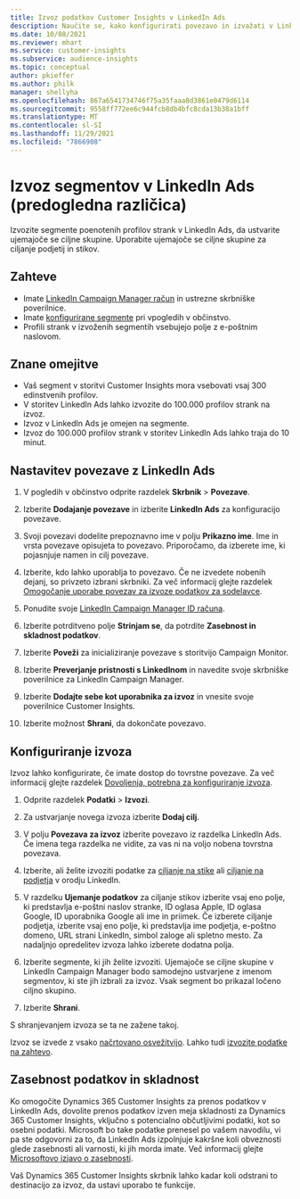 ```yaml
---
title: Izvoz podatkov Customer Insights v LinkedIn Ads
description: Naučite se, kako konfigurirati povezavo in izvažati v LinkedIn Ads.
ms.date: 10/08/2021
ms.reviewer: mhart
ms.service: customer-insights
ms.subservice: audience-insights
ms.topic: conceptual
author: pkieffer
ms.author: philk
manager: shellyha
ms.openlocfilehash: 867a6541734746f75a35faaa8d3861e0479d6114
ms.sourcegitcommit: 9558ff772ee6c944fcb8db4bfc8cda13b38a1bff
ms.translationtype: MT
ms.contentlocale: sl-SI
ms.lasthandoff: 11/29/2021
ms.locfileid: "7866908"
---
```

# <a name="export-segments-to-linkedin-ads-preview"></a>Izvoz segmentov v LinkedIn Ads (predogledna različica)

Izvozite segmente poenotenih profilov strank v LinkedIn Ads, da ustvarite ujemajoče se ciljne skupine. Uporabite ujemajoče se ciljne skupine za ciljanje podjetij in stikov.

## <a name="prerequisites"></a>Zahteve

-   Imate [LinkedIn Campaign Manager račun](https://business.linkedin.com/marketing-solutions/ads) in ustrezne skrbniške poverilnice.
-   Imate [konfigurirane segmente](segments.md) pri vpogledih v občinstvo.
-   Profili strank v izvoženih segmentih vsebujejo polje z e-poštnim naslovom.

## <a name="known-limitations"></a>Znane omejitve

- Vaš segment v storitvi Customer Insights mora vsebovati vsaj 300 edinstvenih profilov. 
- V storitev LinkedIn Ads lahko izvozite do 100.000 profilov strank na izvoz.
- Izvoz v LinkedIn Ads je omejen na segmente.
- Izvoz do 100.000 profilov strank v storitev LinkedIn Ads lahko traja do 10 minut. 

## <a name="set-up-the-connection-to-linkedin-ads"></a>Nastavitev povezave z LinkedIn Ads

1. V pogledih v občinstvo odprite razdelek **Skrbnik** > **Povezave**.

1. Izberite **Dodajanje povezave** in izberite **LinkedIn Ads** za konfiguracijo povezave.

1. Svoji povezavi dodelite prepoznavno ime v polju **Prikazno ime**. Ime in vrsta povezave opisujeta to povezavo. Priporočamo, da izberete ime, ki pojasnjuje namen in cilj povezave.

1. Izberite, kdo lahko uporablja to povezavo. Če ne izvedete nobenih dejanj, so privzeto izbrani skrbniki. Za več informacij glejte razdelek [Omogočanje uporabe povezav za izvoze podatkov za sodelavce](connections.md#allow-contributors-to-use-a-connection-for-exports).

1. Ponudite svoje [LinkedIn Campaign Manager ID računa](https://www.linkedin.com/help/lms/answer/a424270).

1. Izberite potrditveno polje **Strinjam se**, da potrdite **Zasebnost in skladnost podatkov**.

1. Izberite **Poveži** za inicializiranje povezave s storitvijo Campaign Monitor.

1. Izberite **Preverjanje pristnosti s LinkedInom** in navedite svoje skrbniške poverilnice za LinkedIn Campaign Manager.

1. Izberite **Dodajte sebe kot uporabnika za izvoz** in vnesite svoje poverilnice Customer Insights.

1. Izberite možnost **Shrani**, da dokončate povezavo.

## <a name="configure-an-export"></a>Konfiguriranje izvoza

Izvoz lahko konfigurirate, če imate dostop do tovrstne povezave. Za več informacij glejte razdelek [Dovoljenja, potrebna za konfiguriranje izvoza](export-destinations.md#set-up-a-new-export).

1. Odprite razdelek **Podatki** > **Izvozi**.

1. Za ustvarjanje novega izvoza izberite **Dodaj cilj**.

1. V polju **Povezava za izvoz** izberite povezavo iz razdelka LinkedIn Ads. Če imena tega razdelka ne vidite, za vas ni na voljo nobena tovrstna povezava.

1. Izberite, ali želite izvoziti podatke za [ciljanje na stike](https://business.linkedin.com/marketing-solutions/ad-targeting/contact-targeting) ali [ciljanje na podjetja](https://business.linkedin.com/marketing-solutions/ad-targeting/account-targeting) v orodju LinkedIn. 

1. V razdelku **Ujemanje podatkov** za ciljanje stikov izberite vsaj eno polje, ki predstavlja e-poštni naslov stranke, ID oglasa Apple, ID oglasa Google, ID uporabnika Google ali ime in priimek. Če izberete ciljanje podjetja, izberite vsaj eno polje, ki predstavlja ime podjetja, e-poštno domeno, URL strani LinkedIn, simbol zaloge ali spletno mesto. Za nadaljnjo opredelitev izvoza lahko izberete dodatna polja. 

1. Izberite segmente, ki jih želite izvoziti. Ujemajoče se ciljne skupine v LinkedIn Campaign Manager bodo samodejno ustvarjene z imenom segmentov, ki ste jih izbrali za izvoz. Vsak segment bo prikazal ločeno ciljno skupino. 

1. Izberite **Shrani**.

S shranjevanjem izvoza se ta ne zažene takoj.

Izvoz se izvede z vsako [načrtovano osvežitvijo](system.md#schedule-tab). Lahko tudi [izvozite podatke na zahtevo](export-destinations.md#run-exports-on-demand). 


## <a name="data-privacy-and-compliance"></a>Zasebnost podatkov in skladnost

Ko omogočite Dynamics 365 Customer Insights za prenos podatkov v LinkedIn Ads, dovolite prenos podatkov izven meja skladnosti za Dynamics 365 Customer Insights, vključno s potencialno občutljivimi podatki, kot so osebni podatki. Microsoft bo take podatke prenesel po vašem navodilu, vi pa ste odgovorni za to, da LinkedIn Ads izpolnjuje kakršne koli obveznosti glede zasebnosti ali varnosti, ki jih morda imate. Več informacij glejte [Microsoftovo izjavo o zasebnosti](https://go.microsoft.com/fwlink/?linkid=396732).

Vaš Dynamics 365 Customer Insights skrbnik lahko kadar koli odstrani to destinacijo za izvoz, da ustavi uporabo te funkcije.
